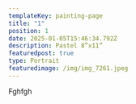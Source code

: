 ```yaml
---
templateKey: painting-page
title: "1"
position: 1
date: 2025-01-05T15:46:34.792Z
description: Pastel 8”x11”
featuredpost: true
type: Portrait
featuredimage: /img/img_7261.jpeg
---
```

Fghfgh
